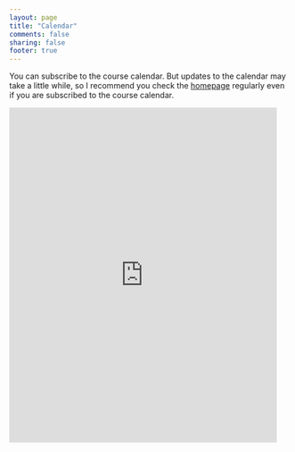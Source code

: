 ```yaml
---
layout: page
title: "Calendar"
comments: false
sharing: false
footer: true
---
```


You can subscribe to the course calendar. But updates to the calendar may take a little while, so I recommend you check the [homepage](index.html) regularly even if you are subscribed to the course calendar. 

<iframe src="https://www.google.com/calendar/b/0/embed?showCalendars=0&amp;showTz=0&amp;mode=AGENDA&amp;height=600&amp;wkst=2&amp;bgcolor=%23FFFFFF&amp;src=orjsshu6pot0k0j1k0ni3sd2a4%40group.calendar.google.com&amp;color=%232952A3&amp;ctz=America%2FLos_Angeles" style=" border-width:0 " width="480" height="600" frameborder="0" scrolling="no">   </iframe>